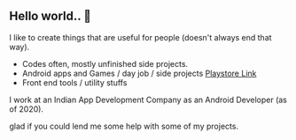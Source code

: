 ## Hello world.. 👋

I like to create things that are useful for people (doesn't always end that way). 

- Codes often, mostly unfinished side projects.
- Android apps and Games / day job / side projects [Playstore Link](https://play.google.com/store/apps/dev?id=8865520898596976006)
- Front end tools / utility stuffs

I work at an Indian App Development Company as an Android Developer (as of 2020).

glad if you could lend me some help with some of my projects.
